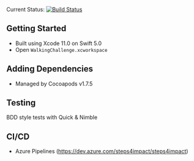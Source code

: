 Current Status: [![Build Status](https://dev.azure.com/steps4impact/steps4impact/_apis/build/status/steps4impact%20(iOS)?branchName=master)](https://dev.azure.com/steps4impact/steps4impact/_build/latest?definitionId=1&branchName=master)

## Getting Started

- Built using Xcode 11.0 on Swift 5.0
- Open `WalkingChallenge.xcworkspace`

## Adding Dependencies

- Managed by Cocoapods v1.7.5

## Testing

BDD style tests with Quick & Nimble

## CI/CD

- Azure Pipelines (https://dev.azure.com/steps4impact/steps4impact)

